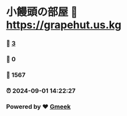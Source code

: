 # 小饅頭の部屋 :link: https://grapehut.us.kg 
### :page_facing_up: [3](https://grapehut.us.kg/tag.html) 
### :speech_balloon: 0 
### :hibiscus: 1567 
### :alarm_clock: 2024-09-01 14:22:27 
### Powered by :heart: [Gmeek](https://github.com/Meekdai/Gmeek)
